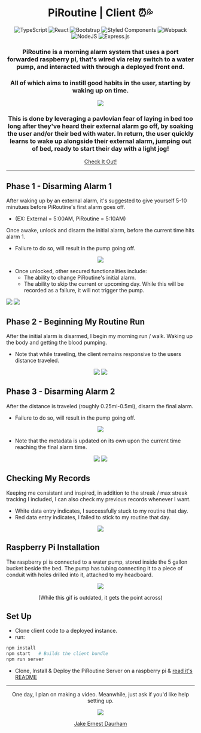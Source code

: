 <div align="center">
  
# PiRoutine | Client ⏰💦

![TypeScript](https://img.shields.io/badge/typescript-%23007ACC.svg?style=for-the-badge&logo=typescript&logoColor=white)
![React](https://img.shields.io/badge/react-%2320232a.svg?style=for-the-badge&logo=react&logoColor=%2361DAFB)
![Bootstrap](https://img.shields.io/badge/bootstrap-%23563D7C.svg?style=for-the-badge&logo=bootstrap&logoColor=white)
![Styled Components](https://img.shields.io/badge/styled--components-DB7093?style=for-the-badge&logo=styled-components&logoColor=white)
![Webpack](https://img.shields.io/badge/webpack-%238DD6F9.svg?style=for-the-badge&logo=webpack&logoColor=black)
![NodeJS](https://img.shields.io/badge/node.js-6DA55F?style=for-the-badge&logo=node.js&logoColor=white)
![Express.js](https://img.shields.io/badge/express.js-%23404d59.svg?style=for-the-badge&logo=express&logoColor=%2361DAFB)

### PiRoutine is a morning alarm system that uses a port forwarded raspberry pi, that's wired via relay switch to a water pump, and interacted with through a deployed front end.

### All of which aims to instill good habits in the user, starting by waking up on time.

![](https://media.giphy.com/media/u6WXNK5Z5AObZ9eOaa/giphy.gif)

### This is done by leveraging a pavlovian fear of laying in bed too long after they've heard their external alarm go off, by soaking the user and/or their bed with water. In return, the user quickly learns to wake up alongside their external alarm, jumping out of bed, ready to start their day with a light jog!

[Check It Out!](https://piroutine.com)

</div>

---

## Phase 1 - Disarming Alarm 1

After waking up by an external alarm, it's suggested to give yourself 5-10 minutues before PiRoutine's first alarm goes off.

- (EX: External = 5:00AM, PiRoutine = 5:10AM)

Once awake, unlock and disarm the initial alarm, before the current time hits alarm 1.

- Failure to do so, will result in the pump going off.
<div align="center">

![](https://media.giphy.com/media/4T9FrMFKvVCOVPt3AD/giphy.gif)

</div>

- Once unlocked, other secured functionalities include:
  - The ability to change PiRoutine's initial alarm.
  - The ability to skip the current or upcoming day. While this will be recorded as a failure, it will not trigger the pump.
  <div align="center">

![](https://media.giphy.com/media/nf0ISX16TTOGgOZEtK/giphy.gif)
![](https://media.giphy.com/media/rTDwskhKtKKgtJgjgK/giphy.gif)

</div>

## Phase 2 - Beginning My Routine Run

After the initial alarm is disarmed, I begin my morning run / walk. Waking up the body and getting the blood pumping.

- Note that while traveling, the client remains responsive to the users distance traveled.
<div align="center">

![](https://media.giphy.com/media/bu7f1pVmXjfIxsCIvN/giphy.gif)
![](https://media.giphy.com/media/JpCnppJj1nx25lgt79/giphy.gif)

</div>
  
## Phase 3 - Disarming Alarm 2
  After the distance is traveled (roughly 0.25mi-0.5mi), disarm the final alarm. 
- Failure to do so, will result in the pump going off. 
<div align="center">

![](https://media.giphy.com/media/4T9FrMFKvVCOVPt3AD/giphy.gif)

</div>
  
- Note that the metadata is updated on its own upon the current time reaching the final alarm time.
<div align="center">

![](https://media.giphy.com/media/3ZEJjQsOq5FoqUi98H/giphy.gif)
![](https://media.giphy.com/media/7BiZOPkTaZxtDM28F4/giphy.gif)

</div>

## Checking My Records

Keeping me consistant and inspired, in addition to the streak / max streak tracking I included, I can also check my previous records whenever I want.

- White data entry indicates, I successfully stuck to my routine that day.
- Red data entry indicates, I failed to stick to my routine that day.
<div align="center">

![](https://media.giphy.com/media/Vx0uMBsm3K6pU9FqBT/giphy.gif)

</div>
    
## Raspberry Pi Installation
  The raspberry pi is connected to a water pump, stored inside the 5 gallon bucket beside the bed. The pump has tubing connecting it to a piece of conduit with holes drilled into it, attached to my headboard.

<div align="center">

![](https://media.giphy.com/media/BOUoNFCUU2GLJcLk6I/giphy-downsized.gif)

(While this gif is outdated, it gets the point across)

</div>

## Set Up

- Clone client code to a deployed instance.
- run:

```sh
npm install
npm start   # Builds the client bundle
npm run server
```

- Clone, Install & Deploy the PiRoutine Server on a raspberry pi & [read it's README](https://github.com/daurham/PiRoutine-Pi-Server)

<div align="center">

---

One day, I plan on making a video. Meanwhile, just ask if you'd like help setting up.

![](https://media.giphy.com/media/4T9FrMFKvVCOVPt3AD/giphy.gif)

[Jake Ernest Daurham](https://daurham.com/)

</div>
